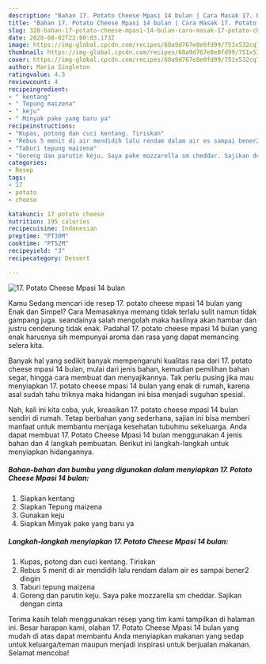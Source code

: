 ```yaml
---
description: "Bahan 17. Potato Cheese Mpasi 14 bulan | Cara Masak 17. Potato Cheese Mpasi 14 bulan Yang Paling Enak"
title: "Bahan 17. Potato Cheese Mpasi 14 bulan | Cara Masak 17. Potato Cheese Mpasi 14 bulan Yang Paling Enak"
slug: 328-bahan-17-potato-cheese-mpasi-14-bulan-cara-masak-17-potato-cheese-mpasi-14-bulan-yang-paling-enak
date: 2020-08-02T22:00:03.173Z
image: https://img-global.cpcdn.com/recipes/68a9d767e8e0fd99/751x532cq70/17-potato-cheese-mpasi-14-bulan-foto-resep-utama.jpg
thumbnail: https://img-global.cpcdn.com/recipes/68a9d767e8e0fd99/751x532cq70/17-potato-cheese-mpasi-14-bulan-foto-resep-utama.jpg
cover: https://img-global.cpcdn.com/recipes/68a9d767e8e0fd99/751x532cq70/17-potato-cheese-mpasi-14-bulan-foto-resep-utama.jpg
author: Maria Singleton
ratingvalue: 4.3
reviewcount: 4
recipeingredient:
- " kentang"
- " Tepung maizena"
- " keju"
- " Minyak pake yang baru ya"
recipeinstructions:
- "Kupas, potong dan cuci kentang. Tiriskan"
- "Rebus 5 menit di air mendidih lalu rendam dalam air es sampai bener2 dingin"
- "Taburi tepung maizena"
- "Goreng dan parutin keju. Saya pake mozzarella sm cheddar. Sajikan dengan cinta"
categories:
- Resep
tags:
- 17
- potato
- cheese

katakunci: 17 potato cheese 
nutrition: 195 calories
recipecuisine: Indonesian
preptime: "PT30M"
cooktime: "PT52M"
recipeyield: "3"
recipecategory: Dessert

---
```



![17. Potato Cheese Mpasi 14 bulan](https://img-global.cpcdn.com/recipes/68a9d767e8e0fd99/751x532cq70/17-potato-cheese-mpasi-14-bulan-foto-resep-utama.jpg)

Kamu Sedang mencari ide resep 17. potato cheese mpasi 14 bulan yang Enak dan Simpel? Cara Memasaknya memang tidak terlalu sulit namun tidak gampang juga. seandainya salah mengolah maka hasilnya akan hambar dan justru cenderung tidak enak. Padahal 17. potato cheese mpasi 14 bulan yang enak harusnya sih mempunyai aroma dan rasa yang dapat memancing selera kita.

Banyak hal yang sedikit banyak mempengaruhi kualitas rasa dari 17. potato cheese mpasi 14 bulan, mulai dari jenis bahan, kemudian pemilihan bahan segar, hingga cara membuat dan menyajikannya. Tak perlu pusing jika mau menyiapkan 17. potato cheese mpasi 14 bulan yang enak di rumah, karena asal sudah tahu triknya maka hidangan ini bisa menjadi suguhan spesial.




Nah, kali ini kita coba, yuk, kreasikan 17. potato cheese mpasi 14 bulan sendiri di rumah. Tetap berbahan yang sederhana, sajian ini bisa memberi manfaat untuk membantu menjaga kesehatan tubuhmu sekeluarga. Anda dapat membuat 17. Potato Cheese Mpasi 14 bulan menggunakan 4 jenis bahan dan 4 langkah pembuatan. Berikut ini langkah-langkah untuk menyiapkan hidangannya.

<!--inarticleads1-->

##### Bahan-bahan dan bumbu yang digunakan dalam menyiapkan 17. Potato Cheese Mpasi 14 bulan:

1. Siapkan  kentang
1. Siapkan  Tepung maizena
1. Gunakan  keju
1. Siapkan  Minyak pake yang baru ya




<!--inarticleads2-->

##### Langkah-langkah menyiapkan 17. Potato Cheese Mpasi 14 bulan:

1. Kupas, potong dan cuci kentang. Tiriskan
1. Rebus 5 menit di air mendidih lalu rendam dalam air es sampai bener2 dingin
1. Taburi tepung maizena
1. Goreng dan parutin keju. Saya pake mozzarella sm cheddar. Sajikan dengan cinta




Terima kasih telah menggunakan resep yang tim kami tampilkan di halaman ini. Besar harapan kami, olahan 17. Potato Cheese Mpasi 14 bulan yang mudah di atas dapat membantu Anda menyiapkan makanan yang sedap untuk keluarga/teman maupun menjadi inspirasi untuk berjualan makanan. Selamat mencoba!
